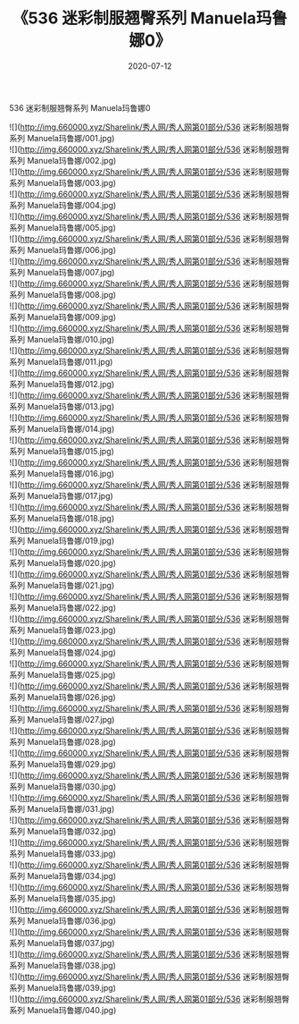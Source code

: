 ﻿---
layout: post
title:  《536 迷彩制服翘臀系列 Manuela玛鲁娜0》
date:   2020-07-12
img: http://img.660000.xyz/Sharelink/秀人网/秀人网第01部分/536 迷彩制服翘臀系列 Manuela玛鲁娜0/000.jpg
categories: [美女, 清纯, 唯美]
---

536 迷彩制服翘臀系列 Manuela玛鲁娜0

  ![](http://img.660000.xyz/Sharelink/秀人网/秀人网第01部分/536 迷彩制服翘臀系列 Manuela玛鲁娜/001.jpg) <br> ![](http://img.660000.xyz/Sharelink/秀人网/秀人网第01部分/536 迷彩制服翘臀系列 Manuela玛鲁娜/002.jpg) <br> ![](http://img.660000.xyz/Sharelink/秀人网/秀人网第01部分/536 迷彩制服翘臀系列 Manuela玛鲁娜/003.jpg) <br> ![](http://img.660000.xyz/Sharelink/秀人网/秀人网第01部分/536 迷彩制服翘臀系列 Manuela玛鲁娜/004.jpg) <br> ![](http://img.660000.xyz/Sharelink/秀人网/秀人网第01部分/536 迷彩制服翘臀系列 Manuela玛鲁娜/005.jpg) <br> ![](http://img.660000.xyz/Sharelink/秀人网/秀人网第01部分/536 迷彩制服翘臀系列 Manuela玛鲁娜/006.jpg) <br> ![](http://img.660000.xyz/Sharelink/秀人网/秀人网第01部分/536 迷彩制服翘臀系列 Manuela玛鲁娜/007.jpg) <br> ![](http://img.660000.xyz/Sharelink/秀人网/秀人网第01部分/536 迷彩制服翘臀系列 Manuela玛鲁娜/008.jpg) <br> ![](http://img.660000.xyz/Sharelink/秀人网/秀人网第01部分/536 迷彩制服翘臀系列 Manuela玛鲁娜/009.jpg) <br> ![](http://img.660000.xyz/Sharelink/秀人网/秀人网第01部分/536 迷彩制服翘臀系列 Manuela玛鲁娜/010.jpg) <br> ![](http://img.660000.xyz/Sharelink/秀人网/秀人网第01部分/536 迷彩制服翘臀系列 Manuela玛鲁娜/011.jpg) <br> ![](http://img.660000.xyz/Sharelink/秀人网/秀人网第01部分/536 迷彩制服翘臀系列 Manuela玛鲁娜/012.jpg) <br> ![](http://img.660000.xyz/Sharelink/秀人网/秀人网第01部分/536 迷彩制服翘臀系列 Manuela玛鲁娜/013.jpg) <br> ![](http://img.660000.xyz/Sharelink/秀人网/秀人网第01部分/536 迷彩制服翘臀系列 Manuela玛鲁娜/014.jpg) <br> ![](http://img.660000.xyz/Sharelink/秀人网/秀人网第01部分/536 迷彩制服翘臀系列 Manuela玛鲁娜/015.jpg) <br> ![](http://img.660000.xyz/Sharelink/秀人网/秀人网第01部分/536 迷彩制服翘臀系列 Manuela玛鲁娜/016.jpg) <br> ![](http://img.660000.xyz/Sharelink/秀人网/秀人网第01部分/536 迷彩制服翘臀系列 Manuela玛鲁娜/017.jpg) <br> ![](http://img.660000.xyz/Sharelink/秀人网/秀人网第01部分/536 迷彩制服翘臀系列 Manuela玛鲁娜/018.jpg) <br> ![](http://img.660000.xyz/Sharelink/秀人网/秀人网第01部分/536 迷彩制服翘臀系列 Manuela玛鲁娜/019.jpg) <br> ![](http://img.660000.xyz/Sharelink/秀人网/秀人网第01部分/536 迷彩制服翘臀系列 Manuela玛鲁娜/020.jpg) <br> ![](http://img.660000.xyz/Sharelink/秀人网/秀人网第01部分/536 迷彩制服翘臀系列 Manuela玛鲁娜/021.jpg) <br> ![](http://img.660000.xyz/Sharelink/秀人网/秀人网第01部分/536 迷彩制服翘臀系列 Manuela玛鲁娜/022.jpg) <br> ![](http://img.660000.xyz/Sharelink/秀人网/秀人网第01部分/536 迷彩制服翘臀系列 Manuela玛鲁娜/023.jpg) <br> ![](http://img.660000.xyz/Sharelink/秀人网/秀人网第01部分/536 迷彩制服翘臀系列 Manuela玛鲁娜/024.jpg) <br> ![](http://img.660000.xyz/Sharelink/秀人网/秀人网第01部分/536 迷彩制服翘臀系列 Manuela玛鲁娜/025.jpg) <br> ![](http://img.660000.xyz/Sharelink/秀人网/秀人网第01部分/536 迷彩制服翘臀系列 Manuela玛鲁娜/026.jpg) <br> ![](http://img.660000.xyz/Sharelink/秀人网/秀人网第01部分/536 迷彩制服翘臀系列 Manuela玛鲁娜/027.jpg) <br> ![](http://img.660000.xyz/Sharelink/秀人网/秀人网第01部分/536 迷彩制服翘臀系列 Manuela玛鲁娜/028.jpg) <br> ![](http://img.660000.xyz/Sharelink/秀人网/秀人网第01部分/536 迷彩制服翘臀系列 Manuela玛鲁娜/029.jpg) <br> ![](http://img.660000.xyz/Sharelink/秀人网/秀人网第01部分/536 迷彩制服翘臀系列 Manuela玛鲁娜/030.jpg) <br> ![](http://img.660000.xyz/Sharelink/秀人网/秀人网第01部分/536 迷彩制服翘臀系列 Manuela玛鲁娜/031.jpg) <br> ![](http://img.660000.xyz/Sharelink/秀人网/秀人网第01部分/536 迷彩制服翘臀系列 Manuela玛鲁娜/032.jpg) <br> ![](http://img.660000.xyz/Sharelink/秀人网/秀人网第01部分/536 迷彩制服翘臀系列 Manuela玛鲁娜/033.jpg) <br> ![](http://img.660000.xyz/Sharelink/秀人网/秀人网第01部分/536 迷彩制服翘臀系列 Manuela玛鲁娜/034.jpg) <br> ![](http://img.660000.xyz/Sharelink/秀人网/秀人网第01部分/536 迷彩制服翘臀系列 Manuela玛鲁娜/035.jpg) <br> ![](http://img.660000.xyz/Sharelink/秀人网/秀人网第01部分/536 迷彩制服翘臀系列 Manuela玛鲁娜/036.jpg) <br> ![](http://img.660000.xyz/Sharelink/秀人网/秀人网第01部分/536 迷彩制服翘臀系列 Manuela玛鲁娜/037.jpg) <br> ![](http://img.660000.xyz/Sharelink/秀人网/秀人网第01部分/536 迷彩制服翘臀系列 Manuela玛鲁娜/038.jpg) <br> ![](http://img.660000.xyz/Sharelink/秀人网/秀人网第01部分/536 迷彩制服翘臀系列 Manuela玛鲁娜/039.jpg) <br> ![](http://img.660000.xyz/Sharelink/秀人网/秀人网第01部分/536 迷彩制服翘臀系列 Manuela玛鲁娜/040.jpg) <br>